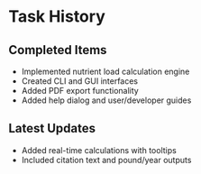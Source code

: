 # Task History

## Completed Items
- Implemented nutrient load calculation engine
- Created CLI and GUI interfaces
- Added PDF export functionality
- Added help dialog and user/developer guides

## Latest Updates
- Added real-time calculations with tooltips
- Included citation text and pound/year outputs
